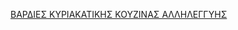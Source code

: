 


[ΒΑΡΔΙΕΣ ΚΥΡΙΑΚΑΤΙΚΗΣ ΚΟΥΖΙΝΑΣ ΑΛΛΗΛΕΓΓΥΗΣ](https://jstrieb.github.io/link-lock/#eyJ2IjoiMC4wLjEiLCJlIjoiR3U1UUFyMllydk92Uk44ME1HeS94TFNpY3JXMEtlOHl6OXp5WUdjV3R0OHc3bmxSRzVqWkpQZk5RS2tmYURNeFI2Q0dCTWtvck5kV3YzQkNCRnh2RERtL2FtaTdNN3JtZWJpM2hVM2FsaDNyTVNIL1lPK0w5QVBVbndWUXRBVVJ6enZaQXladjV4LzNpa3huRFI2L0FUQ2phV3M9IiwiaSI6IkxpOStZckRacU9VTmoyMW4ifQ==)
